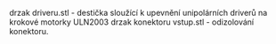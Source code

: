 drzak driveru.stl - destička sloužící k upevnění unipolárních driverů na krokové motorky ULN2003
drzak konektoru vstup.stl - odizolování konektoru.
